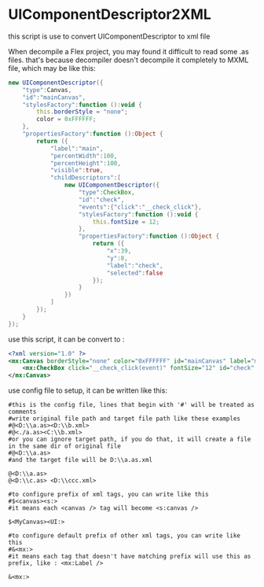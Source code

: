 # UIComponentDescriptor2XML
this script is use to convert UIComponentDescriptor to xml file

When decompile a Flex project, you may found it difficult to read some .as files. 
that's because decompiler doesn't decompile it completely to MXML file, which may be like this:

```ActionScript
new UIComponentDescriptor({
    "type":Canvas,
    "id":"mainCanvas",
    "stylesFactory":function ():void {
        this.borderStyle = "none";
        color = 0xFFFFFF;
    },
    "propertiesFactory":function ():Object {
        return ({
            "label":"main",
            "percentWidth":100,
            "percentHeight":100,
            "visible":true,
            "childDescriptors":[
                new UIComponentDescriptor({
                    "type":CheckBox,
                    "id":"check",
                    "events":{"click":"__check_click"},
                    "stylesFactory":function ():void {
                        this.fontSize = 12;
                    },
                    "propertiesFactory":function ():Object {
                        return ({
                            "x":39,
                            "y":8,
                            "label":"check",
                            "selected":false
                        });
                    }
                })
            ]
        });
    }
});
```

use this script, it can be convert to :

```XML
<?xml version="1.0" ?>
<mx:Canvas borderStyle="none" color="0xFFFFFF" id="mainCanvas" label="main" percentHeight="100" percentWidth="100" visible="true">
    <mx:CheckBox click="__check_click(event)" fontSize="12" id="check" label="check" selected="false" x="39" y="8"/>
</mx:Canvas>
```

use config file to setup, it can be written like this:

```
#this is the config file, lines that begin with '#' will be treated as comments
#write original file path and target file path like these examples
#@<D:\\a.as><D:\\b.xml>
#@<./a.as><C:\\b.xml>
#or you can ignore target path, if you do that, it will create a file in the same dir of original file
#@<D:\\a.as>
#and the target file will be D:\\a.as.xml

@<D:\\a.as>
@<D:\\c.as> <D:\\ccc.xml>

#to configure prefix of xml tags, you can write like this
#$<canvas><s:>
#it means each <canvas /> tag will become <s:canvas />

$<MyCanvas><UI:>

#to configure default prefix of other xml tags, you can write like this
#&<mx:>
#it means each tag that doesn't have matching prefix will use this as prefix, like : <mx:Label />

&<mx:>
```
